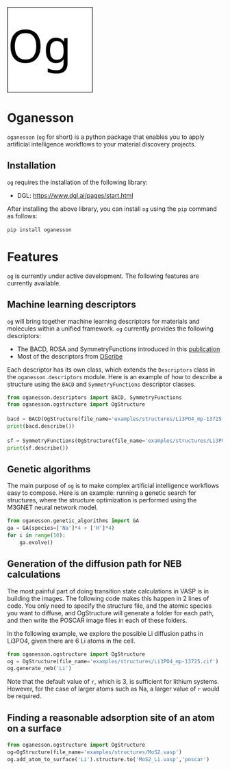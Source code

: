 <img src="./assets/logo.svg" width="200px">

# Oganesson

`oganesson` (`og` for short) is a python package that enables you to apply artificial intelligence workflows to your material discovery projects.

## Installation

`og` requires the installation of the following library:

- DGL: https://www.dgl.ai/pages/start.html

After installing the above library, you can install `og` using the `pip` command as follows:

`pip install oganesson`

# Features

`og` is currently under active development. The following features are currently available.

## Machine learning descriptors

`og` will bring together machine learning descriptors for materials and molecules within a unified framework. `og` currently provides the following descriptors:

- The BACD, ROSA and SymmetryFunctions introduced in this [publication](https://doi.org/10.1186/s13321-022-00658-9)
- Most of the descriptors from [DScribe](https://github.com/SINGROUP/dscribe)

Each descriptor has its own class, which extends the `Descriptors` class in the `oganesson.descriptors` module. Here is an example of how to describe a structure using the `BACD` and `SymmetryFunctions` descriptor classes.

```python
from oganesson.descriptors import BACD, SymmetryFunctions
from oganesson.ogstructure import OgStructure

bacd = BACD(OgStructure(file_name='examples/structures/Li3PO4_mp-13725.cif'))
print(bacd.describe())

sf = SymmetryFunctions(OgStructure(file_name='examples/structures/Li3PO4_mp-13725.cif'))
print(sf.describe())
```

## Genetic algorithms

The main purpose of `og` is to make complex artificial intelligence workflows easy to compose. Here is an example: running a genetic search for structures, where the structure optimization is performed using the M3GNET neural network model.

```python
from oganesson.genetic_algorithms import GA
ga = GA(species=['Na']*4 + ['H']*4)
for i in range(10):
    ga.evolve()
```

## Generation of the diffusion path for NEB calculations

The most painful part of doing transition state calculations in VASP is in building the images. The following code makes this happen in 2 lines of code. You only need to specify the structure file, and the atomic species you want to diffuse, and OgStructure will generate a folder for each path, and then write the POSCAR image files in each of these folders.

In the following example, we explore the possible Li diffusion paths in Li3PO4, given there are 6 Li atoms in the cell.

```python
from oganesson.ogstructure import OgStructure
og = OgStructure(file_name='examples/structures/Li3PO4_mp-13725.cif')
og.generate_neb('Li')
```
Note that the default value of `r`, which is 3, is sufficient for lithium systems. However, for the case of larger atoms such as Na, a larger value of `r` would be required.

## Finding a reasonable adsorption site of an atom on a surface

```python
from oganesson.ogstructure import OgStructure
og=OgStructure(file_name='examples/structures/MoS2.vasp')
og.add_atom_to_surface('Li').structure.to('MoS2_Li.vasp','poscar')
```